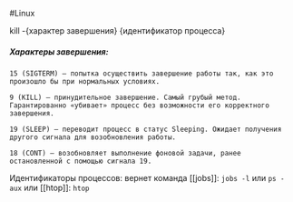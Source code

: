 #Linux

kill -{характер завершения} {идентификатор процесса}
##### Характеры завершения:
```
15 (SIGTERM) — попытка осуществить завершение работы так, как это произошло бы при нормальных условиях.

9 (KILL) — принудительное завершение. Самый грубый метод. Гарантированно «убивает» процесс без возможности его корректного завершения.

19 (SLEEP) — переводит процесс в статус Sleeping. Ожидает получения другого сигнала для возобновления работы.

18 (CONT) — возобновляет выполнение фоновой задачи, ранее остановленной с помощью сигнала 19.
```

Идентификаторы процессов:
вернет команда [[jobs]]: `jobs -l`
или `ps -aux`
или [[htop]]: `htop`